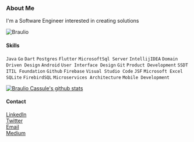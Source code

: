 ### About Me      
I'm a Software Engineer interested in creating solutions 

<img align="left" src="https://github-readme-stats.vercel.app/api/top-langs/?username=braulio94&layout=compact&hide=html" alt="Braulio" /><br>

#### Skills
`Java` `Go` `Dart` `Postgres` `Flutter` `MicrosoftSql Server` `IntellijIDEA` `Domain Driven Design` `Android` `User Interface Design` `Git` `Product Development` `SSDT` `ITIL Foundation` 
`Github` `Firebase` `Visual Studio Code` `JSF` `Microsoft Excel` `SQLite` `FirebirdSQL` `Microservices Architecture` `Mobile Development`

[![Braulio Cassule's github stats](https://github-readme-stats.vercel.app/api?username=braulio94)](https://github.com/braulio94)

#### Contact
[LinkedIn](https://linkedin.com/in/braulio94)<br>
[Twitter](https://twitter.com/brauliocaassule)<br>
[Email](brauliocassule94@gmail.com)<br>
[Medium](https://medium.com/@brauliocassule)<br>
